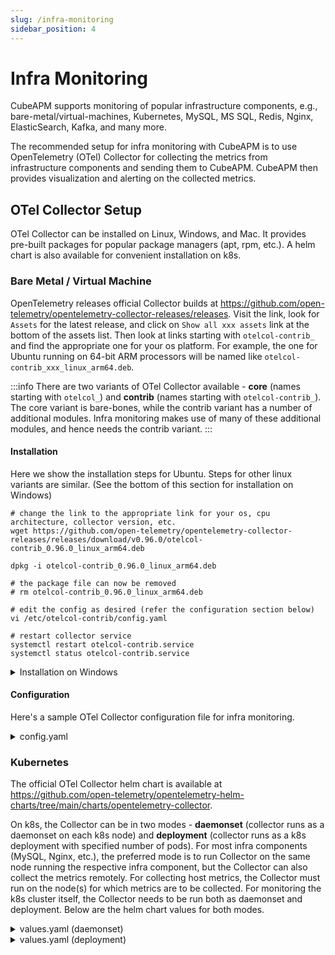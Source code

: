 ```yaml
---
slug: /infra-monitoring
sidebar_position: 4
---
```


# Infra Monitoring

CubeAPM supports monitoring of popular infrastructure components, e.g., bare-metal/virtual-machines, Kubernetes, MySQL, MS SQL, Redis, Nginx, ElasticSearch, Kafka, and many more.

The recommended setup for infra monitoring with CubeAPM is to use OpenTelemetry (OTel) Collector for collecting the metrics from infrastructure components and sending them to CubeAPM. CubeAPM then provides visualization and alerting on the collected metrics.

## OTel Collector Setup

OTel Collector can be installed on Linux, Windows, and Mac. It provides pre-built packages for popular package managers (apt, rpm, etc.). A helm chart is also available for convenient installation on k8s.

### Bare Metal / Virtual Machine

OpenTelemetry releases official Collector builds at https://github.com/open-telemetry/opentelemetry-collector-releases/releases. Visit the link, look for `Assets` for the latest release, and click on `Show all xxx assets` link at the bottom of the assets list. Then look at links starting with `otelcol-contrib_` and find the appropriate one for your os platform. For example, the one for Ubuntu running on 64-bit ARM processors will be named like `otelcol-contrib_xxx_linux_arm64.deb`.

:::info
There are two variants of OTel Collector available - **core** (names starting with `otelcol_`) and **contrib** (names starting with `otelcol-contrib_`). The core variant is bare-bones, while the contrib variant has a number of additional modules. Infra monitoring makes use of many of these additional modules, and hence needs the contrib variant.
:::

#### Installation

Here we show the installation steps for Ubuntu. Steps for other linux variants are similar. (See the bottom of this section for installation on Windows)

```shell
# change the link to the appropriate link for your os, cpu architecture, collector version, etc.
wget https://github.com/open-telemetry/opentelemetry-collector-releases/releases/download/v0.96.0/otelcol-contrib_0.96.0_linux_arm64.deb

dpkg -i otelcol-contrib_0.96.0_linux_arm64.deb

# the package file can now be removed
# rm otelcol-contrib_0.96.0_linux_arm64.deb

# edit the config as desired (refer the configuration section below)
vi /etc/otelcol-contrib/config.yaml

# restart collector service
systemctl restart otelcol-contrib.service
systemctl status otelcol-contrib.service
```

<details>
<summary>Installation on Windows</summary>

1. Download the appropriate `.tar.gz` file for windows platform.
1. Unzip it by executing `tar -xzf <filename>` command in powershell.
1. Update config.yaml as desired (refer the configuration section below).
1. Run the Collector by executing `otelcol-contrib.exe --config config.yaml` in powershell.

The Collector can be set up as a background service as follows:

```shell
# Create windows service.
# Modify the paths of otelcol-contrib.exe and config.yaml as appropriate.
# Ref: https://learn.microsoft.com/en-us/windows-server/administration/windows-commands/sc-create
sc.exe create otelcol displayname= otelcol start= delayed-auto binPath= "C:\Users\Administrator\Desktop\otelcol-contrib\otelcol-contrib.exe --config C:\Users\Administrator\Desktop\otelcol-contrib\config.yaml"

# Useful commands
sc.exe start otelcol
sc.exe query otelcol
sc.exe delete otelcol

# To check the logs, open event viewer > windows logs > application,
# and then filter source=otelcol on right hand side.
```

</details>

#### Configuration

Here's a sample OTel Collector configuration file for infra monitoring.

<details>
<summary>config.yaml</summary>

```yaml
# Individual infra agents are configured in the receivers section below.
# The list of available agents and their documentation is available at
# https://github.com/open-telemetry/opentelemetry-collector-contrib/tree/main/receiver
receivers:
  # hostmetrics monitors host machines (bare metal, ec2, etc.)
  # It collects metrics for CPU, memory, etc. on the host
  # where the collector is running.
  hostmetrics:
    collection_interval: 60s
    scrapers:
      cpu:
      disk:
      # load:
      filesystem:
      memory:
      network:
      # paging:
      # processes:
      # process:
      #   mute_process_name_error: true
      #   mute_process_exe_error: true
      #   mute_process_io_error: true
      #   mute_process_user_error: true

  redis:
    endpoint: localhost:6379
    collection_interval: 60s
    resource_attributes:
      server.address:
        enabled: true

  postgresql:
    endpoint: localhost:5432
    transport: tcp
    username: postgres
    password: mypassword
    # databases:
    #   - otel
    # exclude_databases:
    #   - rdsadmin
    collection_interval: 60s
    tls:
      insecure: true

processors:
  batch:

  resourcedetection:
    detectors:
      - system
    system:
      hostname_sources: ["os"]

exporters:
  logging:
    verbosity: detailed
    sampling_initial: 5
    sampling_thereafter: 1

  otlphttp:
    metrics_endpoint: http://<cubeapm_endpoint>:3130/api/metrics/v1/save/otlp
    retry_on_failure:
      enabled: false

service:
  pipelines:
    metrics:
      receivers:
        # Individual infra monitoring agents can be disabled
        # by commenting them out here.
        - hostmetrics
        # - redis
        # - postgresql
      processors:
        - batch
        - resourcedetection
        - resource/cube.environment
      exporters:
        - otlphttp
        # - logging

  telemetry:
    logs:
      level: info
    metrics:
      address: 0.0.0.0:8888
```

</details>

### Kubernetes

The official OTel Collector helm chart is available at https://github.com/open-telemetry/opentelemetry-helm-charts/tree/main/charts/opentelemetry-collector.

On k8s, the Collector can be in two modes - **daemonset** (collector runs as a daemonset on each k8s node) and **deployment** (collector runs as a k8s deployment with specified number of pods). For most infra components (MySQL, Nginx, etc.), the preferred mode is to run Collector on the same node running the respective infra component, but the Collector can also collect the metrics remotely. For collecting host metrics, the Collector must run on the node(s) for which metrics are to be collected. For monitoring the k8s cluster itself, the Collector needs to be run both as daemonset and deployment. Below are the helm chart values for both modes.

<details>
<summary>values.yaml (daemonset)</summary>

```yaml
mode: daemonset
# image:
#   tag: 0.89.0
presets:
  kubernetesAttributes:
    enabled: true
  hostMetrics:
    enabled: true
  kubeletMetrics:
    enabled: true
config:
  exporters:
    debug:
      verbosity: detailed
      sampling_initial: 5
      sampling_thereafter: 1
    otlphttp:
      metrics_endpoint: http://<cubeapm_endpoint>:3130/api/metrics/v1/save/otlp
      retry_on_failure:
        enabled: false
  processors:
    batch: {}
    resourcedetection:
      detectors: ["system"]
      system:
        hostname_sources: ["os"]
    resource/host.name:
      attributes:
        - key: host.name
          value: "${env:K8S_NODE_NAME}"
          action: upsert
  receivers:
    kubeletstats:
      collection_interval: 60s
      insecure_skip_verify: true
      metric_groups:
        - container
        - node
        - pod
        - volume
      extra_metadata_labels:
        # - container.id
        - k8s.volume.type
    hostmetrics:
      collection_interval: 60s
      scrapers:
        cpu:
        disk:
        # load:
        filesystem:
        memory:
        network:
        # paging:
        # processes:
        # process:
        #   mute_process_name_error: true
        #   mute_process_exe_error: true
        #   mute_process_io_error: true
        #   mute_process_user_error: true
  service:
    pipelines:
      metrics:
        exporters:
          # - debug
          - otlphttp
        processors:
          - memory_limiter
          - batch
          - resourcedetection
          - resource/host.name
        receivers:
          - hostmetrics
          - kubeletstats

clusterRole:
  rules:
    # needed for receivers.kubeletstats.extra_metadata_labels.(*)
    # https://github.com/open-telemetry/opentelemetry-collector-contrib/tree/v0.89.0/receiver/kubeletstatsreceiver#role-based-access-control
    - apiGroups: [""]
      resources: ["nodes/proxy"]
      verbs: ["get"]
```

</details>

<details>
<summary>values.yaml (deployment)</summary>

```yaml
mode: deployment
# image:
#   tag: 0.89.0
presets:
  clusterMetrics:
    enabled: true
config:
  exporters:
    debug:
      verbosity: detailed
      sampling_initial: 5
      sampling_thereafter: 1
    otlphttp:
      metrics_endpoint: http://<cubeapm_endpoint>:3130/api/metrics/v1/save/otlp
      retry_on_failure:
        enabled: false
  processors:
    batch: {}
  receivers:
    k8s_cluster:
      collection_interval: 60s
      allocatable_types_to_report:
        - cpu
        - memory
      metrics:
        k8s.node.condition:
          enabled: true
  service:
    pipelines:
      metrics:
        exporters:
          # - debug
          - otlphttp
        processors:
          - memory_limiter
          - batch
        receivers:
          - k8s_cluster
```

</details>
